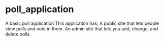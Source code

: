 # poll_application
A  basic poll application
 This application has;
A public site that lets people view polls and vote in them.
An admin site that lets you add, change, and delete polls.
